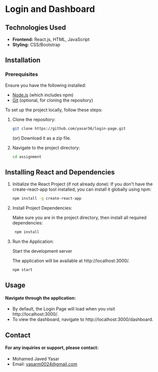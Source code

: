 # Login and Dashboard
## Technologies Used

- **Frontend:** React.js, HTML, JavaScript
- **Styling:** CSS/Bootstrap


## Installation

### Prerequisites

Ensure you have the following installed:

- [Node.js](https://nodejs.org/) (which includes npm)
- [Git](https://git-scm.com/) (optional, for cloning the repository)

To set up the project locally, follow these steps:

1. Clone the repository:

   ```bash
   git clone https://github.com/yasar56/login-page.git 

   ```
   (or) Download it as a zip file.

2. Navigate to the project directory:

   ```bash
   cd assignment
   ```


## Installing React and Dependencies

1. Initialize the React Project (if not already done):
   If you don't have the create-react-app tool installed, you can install it globally using npm:

   ```bash
   npm install -g create-react-app

   ```

2. Install Project Dependencies:

   Make sure you are in the project directory, then install all required dependencies:

   ```bash
    npm install

   ```

3. Run the Application:

   Start the development server

   The application will be available at http://localhost:3000/.

   ```bash
   npm start

   ```

## Usage

#### Navigate through the application:

- By default, the Login Page will load when you visit http://localhost:3000/.
- To view the dashboard, navigate to http://localhost:3000/dashboard.

## Contact

#### For any inquiries or support, please contact:

- Mohamed Javed Yasar
- Email: yasarm0024@gmail.com
